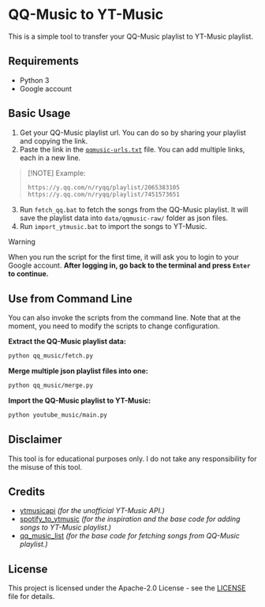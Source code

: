 # QQ-Music to YT-Music
This is a simple tool to transfer your QQ-Music playlist to YT-Music playlist.

## Requirements
- Python 3
- Google account

## Basic Usage
1. Get your QQ-Music playlist url. You can do so by sharing your playlist and copying the link.
2. Paste the link in the [`qqmusic-urls.txt`](qqmusic-urls.txt) file. You can add multiple links, each in a new line.
> [!NOTE] Example:
> ```txt
> https://y.qq.com/n/ryqq/playlist/2065383105
> https://y.qq.com/n/ryqq/playlist/7451573651
> ```

3. Run `fetch_qq.bat` to fetch the songs from the QQ-Music playlist. It will save the playlist data into `data/qqmusic-raw/` folder as json files.
4. Run `import_ytmusic.bat` to import the songs to YT-Music.
> [!WARNING]
> When you run the script for the first time, it will ask you to login to your Google account. 
> **After logging in, go back to the terminal and press `Enter` to continue.**

## Use from Command Line
You can also invoke the scripts from the command line. Note that 
at the moment, you need to modify the scripts to change configuration.

**Extract the QQ-Music playlist data:**
```bash
python qq_music/fetch.py
```

**Merge multiple json playlist files into one:**
```bash
python qq_music/merge.py
```

**Import the QQ-Music playlist to YT-Music:**
```bash
python youtube_music/main.py
```


## Disclaimer
This tool is for educational purposes only. I do not take any responsibility for the misuse of this tool.

## Credits
- [ytmusicapi](https://github.com/sigma67/ytmusicapi) *(for the unofficial YT-Music API.)*
- [spotify_to_ytmusic](https://github.com/sigma67/spotify_to_ytmusic) *(for the inspiration and the base code for adding songs to YT-Music playlist.)*
- [qq_music_list](https://github.com/loikein/qq_music_list/) *(for the base code for fetching songs from QQ-Music playlist.)*

## License
This project is licensed under the Apache-2.0 License - see the [LICENSE](LICENSE) file for details.
